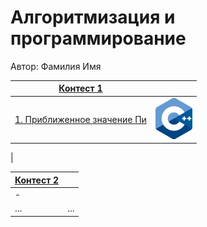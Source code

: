 # Алгоритмизация и программирование

Автор: Фамилия Имя

|[Контест 1](https://contest.yandex.ru/contest/52142/problems/) |  |
| --- | :-: |
| [1. Приближенное значение Пи](./CONTEST-1/1/1.cpp) | ![](./img/cpp.png) |
| 

|[Контест 2](https://contest.yandex.ru/contest/52676/problems/) |  |
| --- | :-: |
| -
| ... | ... |
